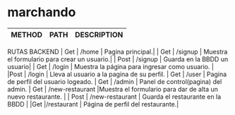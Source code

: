 # marchando

| METHOD | PATH | DESCRIPTION |
| -------- | -------- | -------- |
RUTAS BACKEND
| Get   | /home | Pagina principal.|
| Get      | /signup   | Muestra el formulario para crear un usuario.|
| Post     | /signup | Guarda en la BBDD un usuario|
| Get    | /login    | Muestra la página para ingresar como usuario.        |
|Post     | /login   | Lleva al usuario a la pagina de su perfil.
| Get      | /user   | Pagina de perfil del usuario logeado.
| Get      | /admin  | Panel de control(pagina) del admin.
|  Get  |    /new-restaurant |Muestra el formulario para dar de alta un nuevo restaurante.          |
| Post |  /new-restaurant   |  Guarda el restaurante en la BBDD        |
|Get         |/restaurant | Página de perfil del restaurante.|


